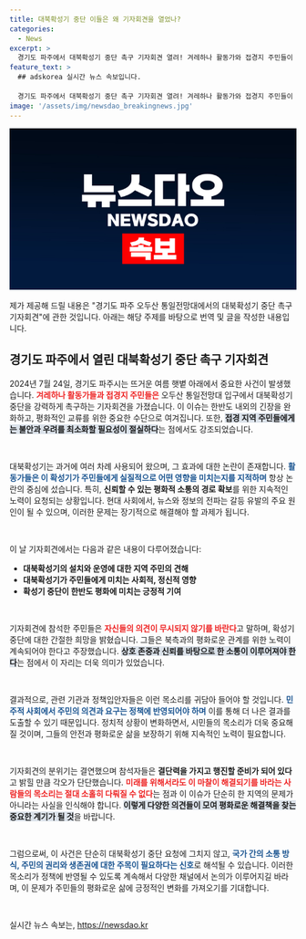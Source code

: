 ```yaml
---
title: 대북확성기 중단 이들은 왜 기자회견을 열었나?
categories:
  - News
excerpt: >
  경기도 파주에서 대북확성기 중단 촉구 기자회견 열려! 겨레하나 활동가와 접경지 주민들이 함께 목소리를 높였다. 이들의 강력한 요구 뒤에 숨겨진 진짜 이유는?
feature_text: >
  ## adskorea 실시간 뉴스 속보입니다.

  경기도 파주에서 대북확성기 중단 촉구 기자회견 열려! 겨레하나 활동가와 접경지 주민들이 함께 목소리를 높였다. 이들의 강력한 요구 뒤에 숨겨진 진짜 이유는?
image: '/assets/img/newsdao_breakingnews.jpg'
---
```


<p><img src="/assets/img/newsdao_breakingnews.jpg" alt="adskorea 속보" /></p>

<p>제가 제공해 드릴 내용은 "경기도 파주 오두산 통일전망대에서의 대북확성기 중단 촉구 기자회견"에 관한 것입니다. 아래는 해당 주제를 바탕으로 번역 및 글을 작성한 내용입니다.</p>

<h2 data-ke-size="size26">경기도 파주에서 열린 대북확성기 중단 촉구 기자회견</h2>

<p data-ke-size="size16">2024년 7월 24일, 경기도 파주시는 뜨거운 여름 햇볕 아래에서 중요한 사건이 발생했습니다. <b><span style="color: #ee2323;">겨레하나 활동가들과 접경지 주민들은</span></b> 오두산 통일전망대 입구에서 대북확성기 중단을 강력하게 촉구하는 기자회견을 가졌습니다. 이 이슈는 한반도 내외의 긴장을 완화하고, 평화적인 교류를 위한 중요한 수단으로 여겨집니다. 또한, <b><span style="background-color: #21538527;">접경 지역 주민들에게는 불안과 우려를 최소화할 필요성이 절실하다</span></b>는 점에서도 강조되었습니다.</p>

<p data-ke-size="size16">&nbsp;</p>

<p data-ke-size="size16">대북확성기는 과거에 여러 차례 사용되어 왔으며, 그 효과에 대한 논란이 존재합니다. <b><span style="color: #1a5490;">활동가들은 이 확성기가 주민들에게 실질적으로 어떤 영향을 미치는지를 지적하며</span></b> 항상 논란의 중심에 섰습니다. 특히, <b>신뢰할 수 있는 평화적 소통의 경로 확보</b>를 위한 지속적인 노력이 요청되는 상황입니다. 현대 사회에서, 뉴스와 정보의 전파는 갈등 유발의 주요 원인이 될 수 있으며, 이러한 문제는 장기적으로 해결해야 할 과제가 됩니다.</p>

<p data-ke-size="size16">&nbsp;</p>

<p data-ke-size="size16">이 날 기자회견에서는 다음과 같은 내용이 다루어졌습니다:</p>

<ul>
    <li><b>대북확성기의 설치와 운영에 대한 지역 주민의 견해</b></li>
    <li><b>대북확성기가 주민들에게 미치는 사회적, 정신적 영향</b></li>
    <li><b>확성기 중단이 한반도 평화에 미치는 긍정적 기여</b></li>
</ul>

<p data-ke-size="size16">&nbsp;</p>

<p data-ke-size="size16">기자회견에 참석한 주민들은 <b><span style="color: #ee2323;">자신들의 의견이 무시되지 않기를 바란다</span></b>고 말하며, 확성기 중단에 대한 간절한 희망을 밝혔습니다. 그들은 북측과의 평화로운 관계를 위한 노력이 계속되어야 한다고 주장했습니다. <b><span style="background-color: #21538527;">상호 존중과 신뢰를 바탕으로 한 소통이 이루어져야 한다</span></b>는 점에서 이 자리는 더욱 의미가 있었습니다.</p>

<p data-ke-size="size16">&nbsp;</p>

<p data-ke-size="size16">결과적으로, 관련 기관과 정책입안자들은 이런 목소리를 귀담아 들어야 할 것입니다. <b><span style="color: #1a5490;">민주적 사회에서 주민의 의견과 요구는 정책에 반영되어야 하며</span></b> 이를 통해 더 나은 결과를 도출할 수 있기 때문입니다. 정치적 상황이 변화하면서, 시민들의 목소리가 더욱 중요해질 것이며, 그들의 안전과 평화로운 삶을 보장하기 위해 지속적인 노력이 필요합니다.</p>

<p data-ke-size="size16">&nbsp;</p>

<p data-ke-size="size16">기자회견의 분위기는 결연했으며 참석자들은 <b>결단력을 가지고 행진할 준비가 되어 있다</b>고 밝힐 만큼 각오가 단단했습니다. <b><span style="color: #ee2323;">미래를 위해서라도 이 마찰이 해결되기를 바라는 사람들의 목소리는 절대 소홀히 다뤄질 수 없다</span></b>는 점과 이 이슈가 단순히 한 지역의 문제가 아니라는 사실을 인식해야 합니다. <b><span style="background-color: #21538527;">이렇게 다양한 의견들이 모여 평화로운 해결책을 찾는 중요한 계기가 될 것</span></b>을 바랍니다.</p>

<p data-ke-size="size16">&nbsp;</p>

<p data-ke-size="size16">그럼으로써, 이 사건은 단순히 대북확성기 중단 요청에 그치지 않고, <b><span style="color: #1a5490;">국가 간의 소통 방식, 주민의 권리와 생존권에 대한 주목이 필요하다는 신호</span></b>로 해석될 수 있습니다. 이러한 목소리가 정책에 반영될 수 있도록 계속해서 다양한 채널에서 논의가 이루어지길 바라며, 이 문제가 주민들의 평화로운 삶에 긍정적인 변화를 가져오기를 기대합니다.</p>

<p data-ke-size="size16">&nbsp;</p>
실시간 뉴스 속보는, <a href="https://newsdao.kr" rel="dofollow">https://newsdao.kr</a>


